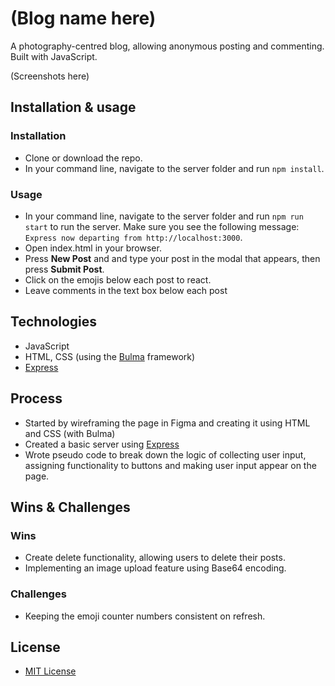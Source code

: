 # (Blog name here)
A photography-centred blog, allowing anonymous posting and commenting. Built with JavaScript.

(Screenshots here)

## Installation & usage
### Installation
- Clone or download the repo.
- In your command line, navigate to the server folder and run `npm install`.
### Usage
- In your command line, navigate to the server folder and run `npm run start` to run the server. Make sure you see the following message: `Express now departing from http://localhost:3000`.
- Open index.html in your browser.
- Press **New Post** and and type your post in the modal that appears, then press **Submit Post**.
- Click on the emojis below each post to react.
- Leave comments in the text box below each post

## Technologies
- JavaScript
- HTML, CSS (using the [Bulma](https://bulma.io) framework)
- [Express](https://expressjs.com)

## Process
- Started by wireframing the page in Figma and creating it using HTML and CSS (with Bulma)
- Created a basic server using [Express](https://expressjs.com)
- Wrote pseudo code to break down the logic of collecting user input, assigning functionality to buttons and making user input appear on the page.

## Wins & Challenges
### Wins
- Create delete functionality, allowing users to delete their posts.
- Implementing an image upload feature using Base64 encoding.
### Challenges
- Keeping the emoji counter numbers consistent on refresh.

## License
- [MIT License](https://opensource.org/licenses/mit-license.php)
